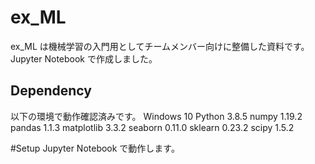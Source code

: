 # ex_ML
ex_ML は機械学習の入門用としてチームメンバー向けに整備した資料です。
Jupyter Notebook で作成しました。

## Dependency
以下の環境で動作確認済みです。
Windows 10
Python 3.8.5
numpy 1.19.2
pandas 1.1.3
matplotlib 3.3.2
seaborn 0.11.0
sklearn 0.23.2
scipy 1.5.2

#Setup
Jupyter Notebook で動作します。
